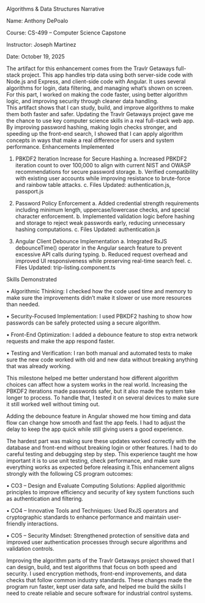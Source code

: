 Algorithms & Data Structures Narrative

Name: Anthony DePoalo 

Course: CS-499 – Computer Science Capstone 

Instructor: Joseph Martinez 

Date: October 19, 2025

The artifact for this enhancement comes from the Travlr Getaways full-stack project. This app handles trip data using both server-side code with Node.js and Express, and client-side code with Angular. It uses several algorithms for login, data filtering, and managing what’s shown on screen. For this part, I worked on making the code faster, using better algorithm logic, and improving security through cleaner data handling. 	
This artifact shows that I can study, build, and improve algorithms to make them both faster and safer. Updating the Travlr Getaways project gave me the chance to use key computer science skills in a real full-stack web app. By improving password hashing, making login checks stronger, and speeding up the front-end search, I showed that I can apply algorithm concepts in ways that make a real difference for users and system performance.
Enhancements Implemented 
1.	PBKDF2 Iteration Increase for Secure Hashing 
a.	Increased PBKDF2 iteration count to over 100,000 to align with current NIST and OWASP recommendations for secure password storage. 
b.	Verified compatibility with existing user accounts while improving resistance to brute-force and rainbow table attacks. 
c.	Files Updated: authentication.js, passport.js 

2.	Password Policy Enforcement 
a.	Added credential strength requirements including minimum length, uppercase/lowercase checks, and special character enforcement. 
b.	Implemented validation logic before hashing and storage to reject weak passwords early, reducing unnecessary hashing computations. 
c.	Files Updated: authentication.js 

3.	Angular Client Debounce Implementation 
a.	Integrated RxJS debounceTime() operator in the Angular search feature to prevent excessive API calls during typing. 
b.	Reduced request overhead and improved UI responsiveness while preserving real-time search feel. 
c.	Files Updated: trip-listing.component.ts

Skills Demonstrated 

•	Algorithmic Thinking: I checked how the code used time and memory to make sure the improvements didn’t make it slower or use more resources than needed.

•	Security-Focused Implementation: I used PBKDF2 hashing to show how passwords can be safely protected using a secure algorithm.

•	Front-End Optimization: I added a debounce feature to stop extra network requests and make the app respond faster.

•	Testing and Verification: I ran both manual and automated tests to make sure the new code worked with old and new data without breaking anything that was already working.

This milestone helped me better understand how different algorithm choices can affect how a system works in the real world. Increasing the PBKDF2 iterations made passwords safer, but it also made the system take longer to process. To handle that, I tested it on several devices to make sure it still worked well without timing out. 

Adding the debounce feature in Angular showed me how timing and data flow can change how smooth and fast the app feels. I had to adjust the delay to keep the app quick while still giving users a good experience. 

The hardest part was making sure these updates worked correctly with the database and front-end without breaking login or other features. I had to do careful testing and debugging step by step. This experience taught me how important it is to use unit testing, check performance, and make sure everything works as expected before releasing it.This enhancement aligns strongly with the following CS program outcomes: 

•	CO3 – Design and Evaluate Computing Solutions: Applied algorithmic principles to improve efficiency and security of key system functions such as authentication and filtering. 

•	CO4 – Innovative Tools and Techniques: Used RxJS operators and cryptographic standards to enhance performance and maintain user-friendly interactions. 

•	CO5 – Security Mindset: Strengthened protection of sensitive data and improved user authentication processes through secure algorithms and validation controls.

Improving the algorithm parts of the Travlr Getaways project showed that I can design, build, and test algorithms that focus on both speed and security. I used encryption methods, front-end improvements, and data checks that follow common industry standards. These changes made the program run faster, kept user data safe, and helped me build the skills I need to create reliable and secure software for industrial control systems.
